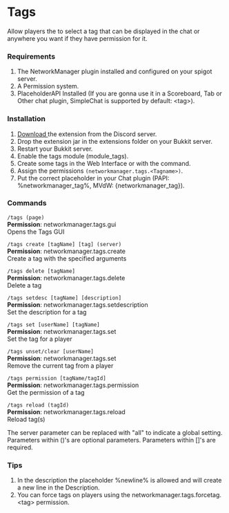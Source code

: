 # Tags

Allow players the to select a tag that can be displayed in the chat or anywhere you want if they have permission for it.

### Requirements

1. The NetworkManager plugin installed and configured on your spigot server.
2. A Permission system.
3. PlaceholderAPI Installed (If you are gonna use it in a Scoreboard, Tab or Other chat plugin, SimpleChat is supported by default: \<tag>).

### Installation

1. [Download ](https://discord.com/channels/222070253172031500/1102241984581750835)the extension from the Discord server.
2. Drop the extension jar in the extensions folder on your Bukkit server.
3. Restart your Bukkit server.
4. Enable the tags module (module\_tags).
5. Create some tags in the Web Interface or with the command.
6. Assign the permissions `(networkmanager.tags.<Tagname>)`.
7. Put the correct placeholder in your Chat plugin (PAPI: %networkmanager\_tag%, MVdW: {networkmanager\_tag}).

### Commands

`/tags (page)` \
**Permission**: networkmanager.tags.gui\
Opens the Tags GUI

`/tags create [tagName] [tag] (server)` \
**Permission**: networkmanager.tags.create\
Create a tag with the specified arguments

`/tags delete [tagName]` \
**Permission**: networkmanager.tags.delete\
Delete a tag

`/tags setdesc [tagName] [description]` \
**Permission**: networkmanager.tags.setdescription\
Set the description for a tag

`/tags set [userName] [tagName]` \
**Permission**: networkmanager.tags.set\
Set the tag for a player

`/tags unset/clear [userName]` \
**Permission**: networkmanager.tags.set\
Remove the current tag from a player

`/tags permission [tagName/tagId]` \
**Permission**: networkmanager.tags.permission\
Get the permission of a tag

`/tags reload (tagId)` \
**Permission**: networkmanager.tags.reload\
Reload tag(s)

The server parameter can be replaced with "all" to indicate a global setting. Parameters within ()'s are optional parameters. Parameters within \[]'s are required.

### Tips

1. In the description the placeholder %newline% is allowed and will create a new line in the Description.
2. You can force tags on players using the networkmanager.tags.forcetag.\<tag> permission.
